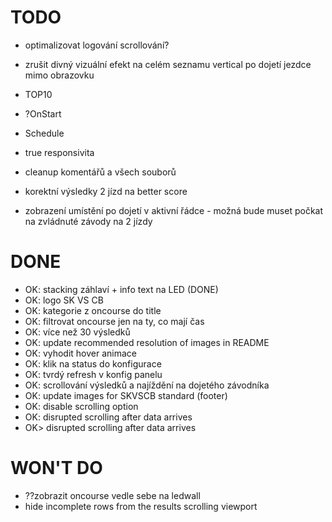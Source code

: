 # TODO

- optimalizovat logování scrollování?
- zrušit divný vizuální efekt na celém seznamu vertical po dojetí jezdce mimo obrazovku

- TOP10

- ?OnStart
- Schedule
- true responsivita

- cleanup komentářů a všech souborů

- korektní výsledky 2 jízd na better score
- zobrazení umístění po dojetí v aktivní řádce - možná bude muset počkat na zvládnuté závody na 2 jízdy

# DONE

- OK: stacking záhlaví + info text na LED (DONE)
- OK: logo SK VS CB
- OK: kategorie z oncourse do title
- OK: filtrovat oncourse jen na ty, co mají čas
- OK: více než 30 výsledků
- OK: update recommended resolution of images in README
- OK: vyhodit hover animace
- OK: klik na status do konfigurace
- OK: tvrdý refresh v konfig panelu
- OK: scrollování výsledků a najíždění na dojetého závodníka
- OK: update images for SKVSCB standard (footer)
- OK: disable scrolling option
- OK: disrupted scrolling after data arrives
- OK> disrupted scrolling after data arrives

# WON'T DO

- ??zobrazit oncourse vedle sebe na ledwall
- hide incomplete rows from the results scrolling viewport
